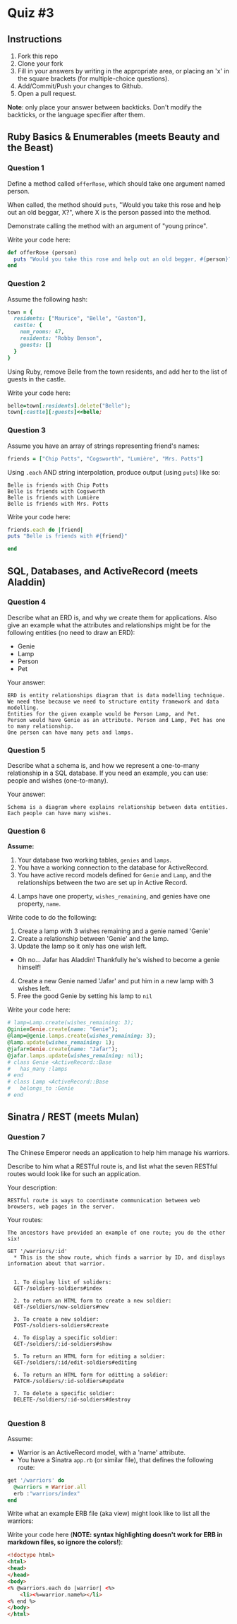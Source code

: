 # Quiz #3

## Instructions

1. Fork this repo
2. Clone your fork
3. Fill in your answers by writing in the appropriate area, or placing an 'x' in
the square brackets (for multiple-choice questions).
4. Add/Commit/Push your changes to Github.
5. Open a pull request.

**Note**: only place your answer between backticks. Don't modify the backticks,
or the language specifier after them.

## Ruby Basics & Enumerables (meets Beauty and the Beast)


### Question 1

Define a method called `offerRose`, which should take one argument named person.

When called, the method should `puts`, "Would you take this rose and help out
an old beggar, X?", where X is the person passed into the method.

Demonstrate calling the method with an argument of "young prince".

Write your code here:
```ruby
def offerRose (person)
  puts "Would you take this rose and help out an old begger, #{person}?"
end
```

### Question 2

Assume the following hash:

```ruby
town = {
  residents: ["Maurice", "Belle", "Gaston"],
  castle: {
    num_rooms: 47,
    residents: "Robby Benson",
    guests: []
  }
}
```

Using Ruby, remove Belle from the town residents, and
add her to the list of guests in the castle.

Write your code here:
```ruby
belle=town[:residents].delete("Belle");
town[:castle][:guests]<<belle;
```

### Question 3

Assume you have an array of strings representing friend's names:

```ruby
friends = ["Chip Potts", "Cogsworth", "Lumière", "Mrs. Potts"]
```

Using `.each` AND string interpolation, produce output (using `puts`) like so:

```
Belle is friends with Chip Potts
Belle is friends with Cogsworth
Belle is friends with Lumière
Belle is friends with Mrs. Potts
```

Write your code here:
```ruby
friends.each do |friend|
puts "Belle is friends with #{friend}"

end
```

## SQL, Databases, and ActiveRecord (meets Aladdin)

### Question 4

Describe what an ERD is, and why we create them for applications. Also give an
example what the attributes and relationships might be for the following
entities (no need to draw an ERD):
<!-- Maybe clarify whether they're meant to give relationships between all four entities or... -->
* Genie
* Lamp
* Person
* Pet

Your answer:
```
ERD is entity relationships diagram that is data modelling technique.
We need thse because we need to structure entity framework and data modelling.
Entities for the given example would be Person Lamp, and Pet.
Person would have Genie as an attribute. Person and Lamp, Pet has one to many relationship.
One person can have many pets and lamps.
```

### Question 5

Describe what a schema is, and how we represent a one-to-many relationship in a
SQL database. If you need an example, you can use: people and wishes
(one-to-many).

Your answer:
```
Schema is a diagram where explains relationship between data entities.
Each people can have many wishes.
```

### Question 6

**Assume:**
1. Your database two working tables, `genies` and `lamps`.
2. You have a working connection to the database for ActiveRecord.
3. You have active record models defined for `Genie` and `Lamp`, and the
relationships between the two are set up in Active Record.
<!-- Do we want to specifiy what kind of relationship they have, in case some students aren't familiar with the mythology...? -->
4. Lamps have one property, `wishes_remaining`, and genies have one property, `name`.

Write code to do the following:

1. Create a lamp with 3 wishes remaining and a genie named 'Genie'
2. Create a relationship between 'Genie' and the lamp.
3. Update the lamp so it only has one wish left.
  * Oh no... Jafar has Aladdin! Thankfully he's wished to become a genie himself!
4. Create a new Genie named 'Jafar' and put him in a new lamp with 3 wishes left.
5. Free the good Genie by setting his lamp to `nil`


Write your code here:
```ruby
# lamp=Lamp.create(wishes_remaining: 3);
@ginie=Genie.create(name: "Genie");
@lamp=@genie.lamps.create(wishes_remaining: 3);
@lamp.update(wishes_remaining: 1);
@jafar=Genie.create(name: "Jafar");
@jafar.lamps.update(wishes_remaining: nil);
# class Genie <ActiveRecord::Base
#   has_many :lamps
# end
# class Lamp <ActiveRecord::Base
#   belongs_to :Genie
# end


```

## Sinatra / REST (meets Mulan)

### Question 7

The Chinese Emperor needs an application to help him manage his warriors.
<!-- LOLZ. YES. -->

Describe to him what a RESTful route is, and list what the seven RESTful routes
would look like for such an application.

Your description:
```
RESTful route is ways to coordinate communication between web browsers, web pages in the server.

```
Your routes:
```
The ancestors have provided an example of one route; you do the other six!

GET '/warriors/:id'
  * This is the show route, which finds a warrior by ID, and displays information about that warrior.


  1. To display list of soliders:
  GET-/soldiers-soldiers#index

  2. to return an HTML form to create a new soldier:
  GET-/soldiers/new-soldiers#new

  3. To create a new soldier:
  POST-/soldiers-soldiers#create

  4. To display a specific soldier:
  GET-/soldiers/:id-soldiers#show

  5. To return an HTML form for editing a soldier:
  GET-/soldiers/:id/edit-soldiers#editing

  6. To return an HTML form for editting a soldier:
  PATCH-/soldiers/:id-soldiers#update

  7. To delete a specific soldier:
  DELETE-/soldiers/:id-soldiers#destroy


```

### Question 8

Assume:
* Warrior is an ActiveRecord model, with a 'name' attribute.
* You have a Sinatra `app.rb` (or similar file), that defines the following
route:

```ruby
get '/warriors' do
  @warriors = Warrior.all
  erb :"warriors/index"
end
```

Write what an example ERB file (aka view) might look like to list all the warriors:

Write your code here (**NOTE: syntax highlighting doesn't work for ERB in markdown files, so ignore the colors!**):
```html
<!doctype html>
<html>
<head>
</head>
<body>
<% @warriors.each do |warrior| <%>
    <li><%=warrior.name%></li>
<% end %>
</body>
</html>
```
